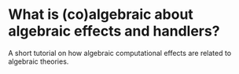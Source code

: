 # What is (co)algebraic about algebraic effects and handlers?

A short tutorial on how algebraic computational effects are related to algebraic theories.
